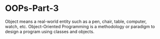 # OOPs-Part-3
Object means a real-world entity such as a pen, chair, table, computer, watch, etc. Object-Oriented Programming is a methodology or paradigm to design a program using classes and objects.
